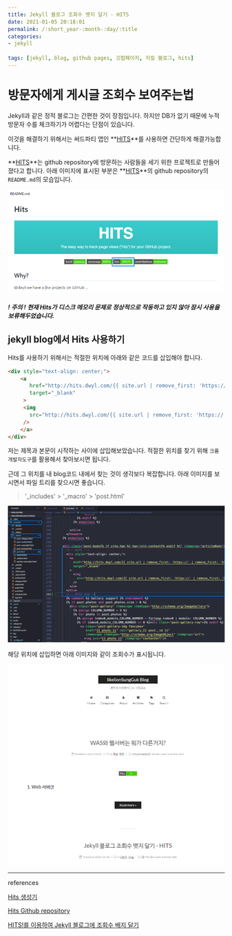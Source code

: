 ```yaml
---
title: Jekyll 블로그 조회수 뱃지 달기 - HITS
date: 2021-01-05 20:18:01
permalink: /:short_year-:month-:day/:title
categories:
- jekyll

tags: [jekyll, blog, github pages, 깃헙페이지, 지킬 블로그, hits]
---
```


# 방문자에게 게시글 조회수 보여주는법

Jekyll과 같은 정적 블로그는 간편한 것이 장점입니다. 하지만 DB가 없기 때문에 누적 방문자 수를 체크하기가 어렵다는 단점이 있습니다.

이것을 해결하기 위해서는 써드파티 앱인 **[HITS](https://github.com/dwyl/hits)**를 사용하면 간단하게 해결가능합니다.

 **[HITS](https://github.com/dwyl/hits)**는 github repository에 방문하는 사람들을 세기 위한 프로젝트로 만들어졌다고 합니다. 아래 이미지에 표시된 부분은 **[HITS](https://github.com/dwyl/hits)**의 github repository의 `README.md`의 모습입니다.

![image-20210105103446971](/assets/img/image-20210105103446971.png)



#### *! 주의 ! 현재 Hits가 디스크 메모리 문제로 정상적으로 작동하고 있지 않아 잠시 사용을 보류해두었습니다.* 

## jekyll blog에서 Hits 사용하기

Hits를  사용하기 위해서는 적절한 위치에 아래와 같은 코드를 삽입해야 합니다.

```html
<div style="text-align: center;">
    <a
       href="http://hits.dwyl.com/{{ site.url | remove_first: 'https://' | remove_first: 'http://' }}{{ page.url }}"
       target="_blank"
     >
     <img
       src="http://hits.dwyl.com/{{ site.url | remove_first: 'https://' | remove_first: 'http://' }}{{ page.url }}.svg"
     />
    </a>
</div>
```

저는 제목과 본문이 시작하는 사이에 삽입해보았습니다. 적절한 위치를 찾기 위해 `크롬 개발자도구`를 활용해서 찾아보시면 됩니다.

근데 그 위치를 내 blog코드 내에서 찾는 것이 생각보다 복잡합니다. 아래 이미지를 보시면서 파일 트리를 찾으시면 좋습니다.

> '_includes' > '_macro' > 'post.html'

![image-20210105102831674](/assets/img/image-20210105102831674.png)

해당 위치에 삽입하면 아래 이미지와 같이 조회수가 표시됩니다.

![11](/assets/img/11.png)

---

references

[Hits 생성기](http://hits.dwyl.io/)

[Hits Github repository](https://github.com/dwyl/hits)

[HITS!를 이용하여 Jekyll 블로그에 조회수 배지 달기](https://ryanking13.github.io/2020/03/09/jekyll-views-count-badge.html)